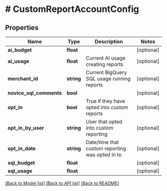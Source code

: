 # # CustomReportAccountConfig

## Properties

Name | Type | Description | Notes
------------ | ------------- | ------------- | -------------
**ai_budget** | **float** |  | [optional]
**ai_usage** | **float** | Current AI usage creating reports | [optional]
**merchant_id** | **string** | Current BigQuery SQL usage running reports | [optional]
**novice_sql_comments** | **bool** |  | [optional]
**opt_in** | **bool** | True if they have opted into custom reports | [optional]
**opt_in_by_user** | **string** | User that opted into custom reporting | [optional]
**opt_in_date** | **string** | Date/time that custom reporting was opted in to | [optional]
**sql_budget** | **float** |  | [optional]
**sql_usage** | **float** |  | [optional]

[[Back to Model list]](../../README.md#models) [[Back to API list]](../../README.md#endpoints) [[Back to README]](../../README.md)
